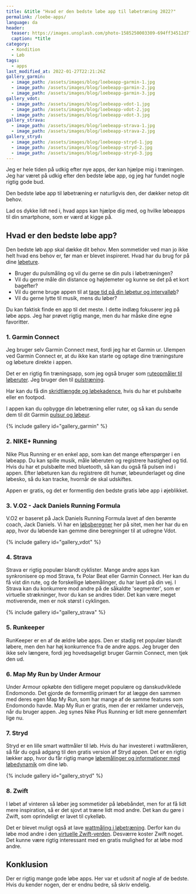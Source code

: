 ```yaml
---
title: &title "Hvad er den bedste løbe app til løbetræning 2022?"
permalink: /loebe-apps/
language: da
header:
  teaser: https://images.unsplash.com/photo-1585250003309-694ff34512d7?ixlib=rb-1.2.1&ixid=MnwxMjA3fDB8MHxzZWFyY2h8MjZ8fHJ1bm5pbmclMjBhcHB8ZW58MHwwfDB8fA%3D%3D&auto=format&fit=crop&h=300&w=400&q=10
  caption: *title
category:
  - Kondition
  - Løb
tags:
  - apps
last_modified_at: 2022-01-27T22:21:26Z
gallery_garmin:
  - image_path: /assets/images/blog/loebeapp-garmin-1.jpg
  - image_path: /assets/images/blog/loebeapp-garmin-2.jpg
  - image_path: /assets/images/blog/loebeapp-garmin-3.jpg
gallery_vdot:
  - image_path: /assets/images/blog/loebeapp-vdot-1.jpg
  - image_path: /assets/images/blog/loebeapp-vdot-2.jpg
  - image_path: /assets/images/blog/loebeapp-vdot-3.jpg
gallery_strava:
  - image_path: /assets/images/blog/loebeapp-strava-1.jpg
  - image_path: /assets/images/blog/loebeapp-strava-2.jpg
gallery_stryd:
  - image_path: /assets/images/blog/loebeapp-stryd-1.jpg
  - image_path: /assets/images/blog/loebeapp-stryd-2.jpg
  - image_path: /assets/images/blog/loebeapp-stryd-3.jpg
---
```


Jeg er hele tiden på udkig efter nye apps, der kan hjælpe mig i træningen. Jeg har været på udkig efter den bedste løbe app, og jeg har fundet nogle rigtig gode bud.

Den bedste løbe app til løbetræning er naturligvis den, der dækker netop dit behov.

Lad os dykke lidt ned i, hvad apps kan hjælpe dig med, og hvilke løbeapps til din smartphone, som er værd at kigge på.

## Hvad er den bedste løbe app?

Den bedste løb app skal dække dit behov. Men sommetider ved man jo ikke helt hvad ens behov er, før man er blevet inspireret. Hvad har du brug for på dine [løbeture](/loebetur/).

- Bruger du pulsmåling og vil du gerne se din puls i løbetræningen?
- Vil du gerne måle din distance og højdemeter og kunne se det på et kort bagefter?
- Vil du gerne bruge appen til at [tage tid på din løbetur og intervalløb](/tag-tid-paa-loebetraening/)?
- Vil du gerne lytte til musik, mens du løber?

Du kan faktisk finde en app til det meste. I dette indlæg fokuserer jeg på løbe apps. Jeg har prøvet rigtig mange, men du har måske dine egne favoritter.

### 1. Garmin Connect

Jeg bruger selv Garmin Connect mest, fordi jeg har et Garmin ur. Ulempen ved Garmin Connect er, at du ikke kan starte og optage dine træningsture og løbeture direkte i appen.

Det er en rigtig fin træningsapp, som jeg også bruger som [ruteopmåler til løberuter](/ruteopmaaler-loebetur/). Jeg bruger den til [pulstræning](/pulstraening/).

Har kan du få din [skridtlængde og løbekadence](/gennemsnitlige-skridtlaengde-kadence-loeb/), hvis du har et pulsbælte eller en footpod.

I appen kan du opbygge din løbetræning eller ruter, og så kan du sende dem til dit Garmin [pulsur og løbeur](/pulsure/).

{% include gallery id="gallery_garmin" %}

### 2. NIKE+ Running

Nike Plus Running er en enkel app, som kan det mange efterspørger i en løbeapp. Du kan spille musik, måle løberuten og registrere hastighed og tid. Hvis du har et pulsbælte med bluetooth, så kan du også få pulsen ind i appen. Efter løbeturen kan du registrere dit humør, løbeunderlaget og dine løbesko, så du kan tracke, hvornår de skal udskiftes.

Appen er gratis, og det er formentlig den bedste gratis løbe app i øjeblikket.

### 3. V.O2 - Jack Daniels Running Formula

V.O2 er baseret på Jack Daniels Running Formula lavet af den berømte coach, Jack Daniels. Vi har en [løbsberegner](/loebesiden-jack-daniels-loebeberegner/) her på sitet, men her har du en app, hvor du løbende kan gemme dine beregninger til at udregne Vdot.

{% include gallery id="gallery_vdot" %}

### 4. Strava

Strava er rigtig populær blandt cyklister. Mange andre apps kan synkronisere op mod Strava, fx Polar Beat eller Garmin Connect. Her kan du få vist din rute, og de forskellige løbemålinger, du har lavet på din vej. I Strava kan du konkurrere mod andre på de såkaldte 'segmenter', som er virtuelle strækninger, hvor du kan se andres tider. Det kan være meget motiverende, men er nok størst i cyklingen.

{% include gallery id="gallery_strava" %}

### 5. Runkeeper

RunKeeper er en af de ældre løbe apps. Den er stadig ret populær blandt løbere, men den har høj konkurrence fra de andre apps. Jeg bruger den ikke selv længere, fordi jeg hovedsageligt bruger Garmin Connect, men tjek den ud.

### 6. Map My Run by Under Armour

Under Armour opkøbte den tidligere meget populære og danskudviklede Endomondo. Det gjorde de formentlig primært for at lægge den sammen med deres egen Map My Run, som har mange af de samme features som Endomondo havde. Map My Run er gratis, men der er reklamer undervejs, når du bruger appen. Jeg synes Nike Plus Running er lidt mere gennemført lige nu.

### 7. Stryd

Stryd er en lille smart wattmåler til løb. Hvis du har investeret i wattmåleren, så får du også adgang til den gratis version af Stryd appen. Det er en rigtig lækker app, hvor du får rigtig mange [løbemålinger og informationer med løbedynamik](/loebedynamik-loebemaalinger/) om dine løb.

{% include gallery id="gallery_stryd" %}

### 8. Zwift

I løbet af vinteren så løber jeg sommetider på løbebåndet, men for at få lidt mere inspiration, så er det sjovt at træne lidt mod andre. Det kan du gøre i Zwift, som oprindeligt er lavet til cykelløb.

Det er blevet muligt også at lave [wattmåling i løbetræning](/loeb-watt/). Derfor kan du løbe mod andre i den [virtuelle Zwift-verden](/komplet-begynderguide-zwift/). Desværre koster Zwift noget. Det kunne være rigtig interessant med en gratis mulighed for at løbe mod andre.

## Konklusion

Der er rigtig mange gode løbe apps. Her var et udsnit af nogle af de bedste. Hvis du kender nogen, der er endnu bedre, så skriv endelig.
